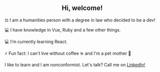 <h2 align="center"> Hi, welcome!</h2>

<p> ⚖️ I am a humanities person with a degree in law who decided to be a dev!</p>
<p>💻 I have knowledge in Vue, Ruby and a few other things.</p>
<p>💻 I’m currently learning React.</p>
<p>⚡ Fun fact: I can't live without coffee ☕ and I'm a pet mother 🐶</p>

<p>I like to learn and I am nonconformist. Let's talk? Call me on <a href="https://www.linkedin.com/in/morgana-duarte/"> LinkedIn! </a> </p>
